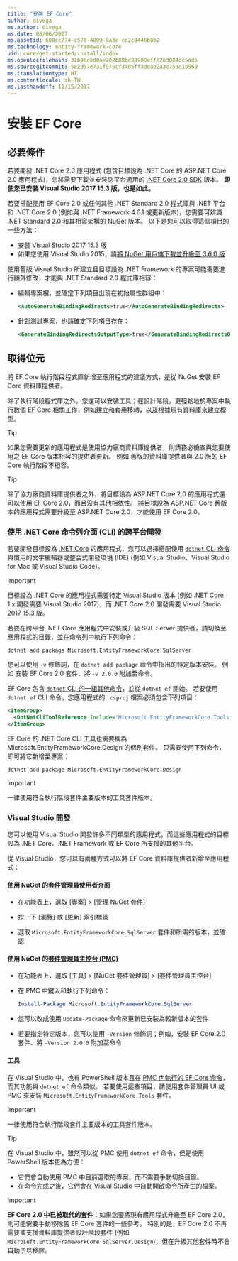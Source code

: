 ```yaml
---
title: "安裝 EF Core"
author: divega
ms.author: divega
ms.date: 08/06/2017
ms.assetid: 608cc774-c570-4809-8a3e-cd2c8446b8b2
ms.technology: entity-framework-core
uid: core/get-started/install/index
ms.openlocfilehash: 31b96ebd0ae282b88be98988eff6263084dc5dd5
ms.sourcegitcommit: 5e2d97e731f975cf3405ff3deab2a3c75ad1b969
ms.translationtype: HT
ms.contentlocale: zh-TW
ms.lasthandoff: 11/15/2017
---
```

# <a name="installing-ef-core"></a>安裝 EF Core

## <a name="prerequisites"></a>必要條件

若要開發 .NET Core 2.0 應用程式 (包含目標設為 .NET Core 的 ASP.NET Core 2.0 應用程式)，您將需要下載並安裝您平台適用的 [.NET Core 2.0 SDK](https://www.microsoft.com/net/download/core) 版本。 **即使您已安裝 Visual Studio 2017 15.3 版，也是如此。**

若要搭配使用 EF Core 2.0 或任何其他 .NET Standard 2.0 程式庫與 .NET 平台和 .NET Core 2.0 (例如與 .NET Framework 4.6.1 或更新版本)，您需要可辨識 .NET Standard 2.0 和其相容架構的 NuGet 版本。 以下是您可以取得這個項目的一些方法：

* 安裝 Visual Studio 2017 15.3 版
* 如果您使用 Visual Studio 2015，請[將 NuGet 用戶端下載並升級至 3.6.0 版](https://www.nuget.org/downloads)

使用舊版 Visual Studio 所建立且目標設為 .NET Framework 的專案可能需要進行額外修改，才能與 .NET Standard 2.0 程式庫相容：

* 編輯專案檔，並確定下列項目出現在初始屬性群組中：
  ``` xml
  <AutoGenerateBindingRedirects>true</AutoGenerateBindingRedirects>
  ```

* 針對測試專案，也請確定下列項目存在：
  ``` xml
  <GenerateBindingRedirectsOutputType>true</GenerateBindingRedirectsOutputType>
  ```

## <a name="getting-the-bits"></a>取得位元
將 EF Core 執行階段程式庫新增至應用程式的建議方式，是從 NuGet 安裝 EF Core 資料庫提供者。

除了執行階段程式庫之外，您還可以安裝工具；在設計階段，更輕鬆地於專案中執行數個 EF Core 相關工作，例如建立和套用移轉，以及根據現有資料庫來建立模型。

> [!TIP]  
> 如果您需要更新的應用程式是使用協力廠商資料庫提供者，則請務必檢查與您要使用之 EF Core 版本相容的提供者更新。 例如 舊版的資料庫提供者與 2.0 版的 EF Core 執行階段不相容。  

> [!TIP]  
> 除了協力廠商資料庫提供者之外，將目標設為 ASP.NET Core 2.0 的應用程式還可以使用 EF Core 2.0，而且沒有其他相依性。 將目標設為 ASP.NET Core 舊版本的應用程式需要升級至 ASP.NET Core 2.0，才能使用 EF Core 2.0。

<a name="cli"></a>
### <a name="cross-platform-development-using-the-net-core-command-line-interface-cli"></a>使用 .NET Core 命令列介面 (CLI) 的跨平台開發

若要開發目標設為 [.NET Core](https://www.microsoft.com/net/download/core) 的應用程式，您可以選擇搭配使用 [`dotnet` CLI 命令](https://docs.microsoft.com/dotnet/core/tools/) 與慣用的文字編輯器或整合式開發環境 (IDE) (例如 Visual Studio、Visual Studio for Mac 或 Visual Studio Code)。

> [!IMPORTANT]  
> 目標設為 .NET Core 的應用程式需要特定 Visual Studio 版本 (例如 .NET Core 1.x 開發需要 Visual Studio 2017)，而 .NET Core 2.0 開發需要 Visual Studio 2017 15.3 版。

若要在跨平台 .NET Core 應用程式中安裝或升級 SQL Server 提供者，請切換至應用程式的目錄，並在命令列中執行下列命令：

``` Console
dotnet add package Microsoft.EntityFrameworkCore.SqlServer
```

您可以使用 `-v` 修飾詞，在 `dotnet add package` 命令中指出的特定版本安裝。 例如 安裝 EF Core 2.0 套件、將 `-v 2.0.0` 附加至命令。

EF Core 包含 [`dotnet` CLI 的一組其他命令](../../miscellaneous/cli/dotnet.md)，並從 `dotnet ef` 開始。 若要使用 `dotnet ef` CLI 命令，您應用程式的 `.csproj` 檔案必須包含下列項目：

``` xml
<ItemGroup>
  <DotNetCliToolReference Include="Microsoft.EntityFrameworkCore.Tools.DotNet" Version="2.0.0" />
</ItemGroup>
```

EF Core 的 .NET Core CLI 工具也需要稱為 Microsoft.EntityFrameworkCore.Design 的個別套件。 只需要使用下列命令，即可將它新增至專案：

``` Console
dotnet add package Microsoft.EntityFrameworkCore.Design
```

> [!IMPORTANT]  
> 一律使用符合執行階段套件主要版本的工具套件版本。

<a name="visual-studio"></a>
### <a name="visual-studio-development"></a>Visual Studio 開發

您可以使用 Visual Studio 開發許多不同類型的應用程式，而這些應用程式的目標設為 .NET Core、.NET Framework 或 EF Core 所支援的其他平台。

從 Visual Studio，您可以有兩種方式可以將 EF Core 資料庫提供者新增至應用程式：

#### <a name="using-nugets-package-manager-user-interfacehttpsdocsmicrosoftcomnugettoolspackage-manager-ui"></a>使用 NuGet 的[套件管理員使用者介面](https://docs.microsoft.com/nuget/tools/package-manager-ui)

* 在功能表上，選取 [專案] > [管理 NuGet 套件]

* 按一下 [瀏覽] 或 [更新] 索引標籤

* 選取 `Microsoft.EntityFrameworkCore.SqlServer` 套件和所需的版本，並確認

#### <a name="using-nugets-package-manager-console-pmchttpsdocsmicrosoftcomnugettoolspackage-manager-console"></a>使用 NuGet 的[套件管理員主控台 (PMC)](https://docs.microsoft.com/nuget/tools/package-manager-console)

* 在功能表上，選取 [工具] > [NuGet 套件管理員] > [套件管理員主控台]

* 在 PMC 中鍵入和執行下列命令：

  ``` PowerShell  
  Install-Package Microsoft.EntityFrameworkCore.SqlServer
  ```
* 您可以改成使用 `Update-Package` 命令來更新已安裝為較新版本的套件

* 若要指定特定版本，您可以使用 `-Version` 修飾詞；例如，安裝 EF Core 2.0 套件、將 `-Version 2.0.0` 附加至命令

#### <a name="tools"></a>工具

在 Visual Studio 中，也有 PowerShell 版本且在 [PMC 內執行的 EF Core 命令](../../miscellaneous/cli/powershell.md)，而其功能與 `dotnet ef` 命令類似。 若要使用這些項目，請使用套件管理員 UI 或 PMC 來安裝 `Microsoft.EntityFrameworkCore.Tools` 套件。

> [!IMPORTANT]  
> 一律使用符合執行階段套件主要版本的工具套件版本。

> [!TIP]  
> 在 Visual Studio 中，雖然可以從 PMC 使用 `dotnet ef` 命令，但是使用 PowerShell 版本更為方便：
> * 它們會自動使用 PMC 中目前選取的專案，而不需要手動切換目錄。  
> * 在命令完成之後，它們會在 Visual Studio 中自動開啟命令所產生的檔案。

> [!IMPORTANT]  
> **EF Core 2.0 中已被取代的套件**：如果您要將現有應用程式升級至 EF Core 2.0，則可能需要手動移除舊 EF Core 套件的一些參考。 特別的是，EF Core 2.0 不再需要或支援資料庫提供者設計階段套件 (例如 `Microsoft.EntityFrameworkCore.SqlServer.Design`)，但在升級其他套件時不會自動予以移除。
